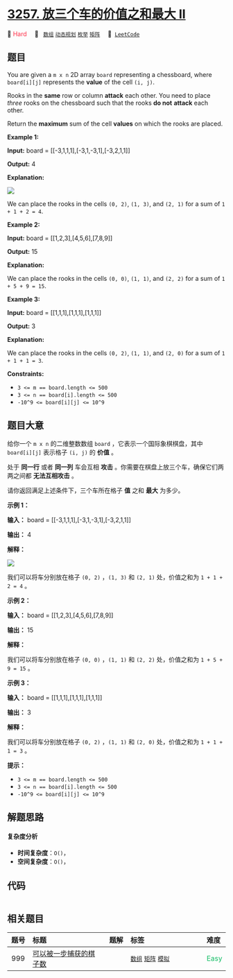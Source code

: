 # [3257. 放三个车的价值之和最大 II](https://leetcode.com/problems/maximum-value-sum-by-placing-three-rooks-ii)

🔴 <font color=#ff334b>Hard</font>&emsp; 🔖&ensp; [`数组`](/outline/tag/array.md) [`动态规划`](/outline/tag/dynamic-programming.md) [`枚举`](/outline/tag/enumeration.md) [`矩阵`](/outline/tag/matrix.md)&emsp; 🔗&ensp;[`LeetCode`](https://leetcode.com/problems/maximum-value-sum-by-placing-three-rooks-ii)

## 题目

You are given a `m x n` 2D array `board` representing a chessboard, where
`board[i][j]` represents the **value** of the cell `(i, j)`.

Rooks in the **same** row or column **attack** each other. You need to place
_three_ rooks on the chessboard such that the rooks **do not** **attack** each
other.

Return the **maximum** sum of the cell **values** on which the rooks are
placed.



**Example 1:**

**Input:** board = [[-3,1,1,1],[-3,1,-3,1],[-3,2,1,1]]

**Output:** 4

**Explanation:**

![](https://assets.leetcode.com/uploads/2024/08/08/rooks2.png)

We can place the rooks in the cells `(0, 2)`, `(1, 3)`, and `(2, 1)` for a sum
of `1 + 1 + 2 = 4`.

**Example 2:**

**Input:** board = [[1,2,3],[4,5,6],[7,8,9]]

**Output:** 15

**Explanation:**

We can place the rooks in the cells `(0, 0)`, `(1, 1)`, and `(2, 2)` for a sum
of `1 + 5 + 9 = 15`.

**Example 3:**

**Input:** board = [[1,1,1],[1,1,1],[1,1,1]]

**Output:** 3

**Explanation:**

We can place the rooks in the cells `(0, 2)`, `(1, 1)`, and `(2, 0)` for a sum
of `1 + 1 + 1 = 3`.



**Constraints:**

  * `3 <= m == board.length <= 500`
  * `3 <= n == board[i].length <= 500`
  * `-10^9 <= board[i][j] <= 10^9`


## 题目大意

给你一个 `m x n` 的二维整数数组 `board` ，它表示一个国际象棋棋盘，其中 `board[i][j]` 表示格子 `(i, j)` 的
**价值**  。

处于 **同一行**  或者 **同一列**  车会互相 **攻击**  。你需要在棋盘上放三个车，确保它们两两之间都 **无法互相攻击**  。

请你返回满足上述条件下，三个车所在格子 **值**  之和 **最大**  为多少。



**示例 1：**

**输入：** board = [[-3,1,1,1],[-3,1,-3,1],[-3,2,1,1]]

**输出：** 4

**解释：**

![](https://assets.leetcode.com/uploads/2024/08/08/rooks2.png)

我们可以将车分别放在格子 `(0, 2)` ，`(1, 3)` 和 `(2, 1)` 处，价值之和为 `1 + 1 + 2 = 4` 。

**示例 2：**

**输入：** board = [[1,2,3],[4,5,6],[7,8,9]]

**输出：** 15

**解释：**

我们可以将车分别放在格子 `(0, 0)` ，`(1, 1)` 和 `(2, 2)` 处，价值之和为 `1 + 5 + 9 = 15` 。

**示例 3：**

**输入：** board = [[1,1,1],[1,1,1],[1,1,1]]

**输出：** 3

**解释：**

我们可以将车分别放在格子 `(0, 2)` ，`(1, 1)` 和 `(2, 0)` 处，价值之和为 `1 + 1 + 1 = 3` 。



**提示：**

  * `3 <= m == board.length <= 500`
  * `3 <= n == board[i].length <= 500`
  * `-10^9 <= board[i][j] <= 10^9`


## 解题思路

#### 复杂度分析

- **时间复杂度**：`O()`，
- **空间复杂度**：`O()`，

## 代码

```javascript

```

## 相关题目

<!-- prettier-ignore -->
| 题号 | 标题 | 题解 | 标签 | 难度 |
| :------: | :------ | :------: | :------ | :------ |
| 999 | [可以被一步捕获的棋子数](https://leetcode.com/problems/available-captures-for-rook) |  |  [`数组`](/outline/tag/array.md) [`矩阵`](/outline/tag/matrix.md) [`模拟`](/outline/tag/simulation.md) | <font color=#15bd66>Easy</font> |

<style>
.blue {
    background-color: #096dd9;
    padding: 0.25rem 0.5rem;
    margin: 0;
    font-size: 0.85em;
    border-radius: 3px;
    color: white;
    font-weight: 500;
}
table th:first-of-type { width: 10%; }
table th:nth-of-type(2) { width: 35%; }
table th:nth-of-type(3) { width: 10%; }
table th:nth-of-type(4) { width: 35%; }
table th:nth-of-type(5) { width: 10%; }
</style>
